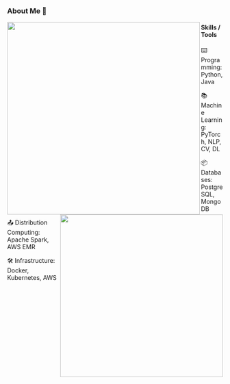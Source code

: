 ### About Me 👋

<a href="http://ajin.icu">
  <img align="left" width=450px src="https://github-readme-stats.vercel.app/api?username=ajinChen&show_icons=true&count_private=true&theme=onedark" />
</a>











#### Skills / Tools<a href="http://ajin.icu">
  <img align="right" width=380px src="https://github-readme-stats.vercel.app/api/top-langs/?username=ajinChen&layout=compact&langs_count=6&hide=php,less,javascript,css,scss,html, jupyter notebook&count_private=true&theme=onedark&text_color=e4bf7a" /></a>

⌨️ Programming: Python, Java 

📚 Machine Learning: PyTorch, NLP, CV, DL

📦 Databases: PostgreSQL, MongoDB

📤 Distribution Computing: Apache Spark, AWS EMR

🛠️ Infrastructure: Docker, Kubernetes, AWS

<!--
**ajinChen/ajinChen** is a ✨ _special_ ✨ repository because its `README.md` (this file) appears on your GitHub profile.

Here are some ideas to get you started:

- 🔭 I’m currently working on ...
- 🌱 I’m currently learning ...
- 👯 I’m looking to collaborate on ...
- 🤔 I’m looking for help with ...
- 💬 Ask me about ...
- 📫 How to reach me: ...
- 😄 Pronouns: ...
- ⚡ Fun fact: ...
-->
